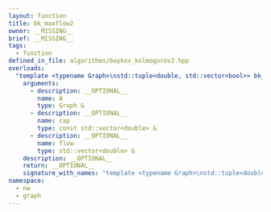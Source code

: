 ```yaml
---
layout: function
title: bk_maxflow2
owner: __MISSING__
brief: __MISSING__
tags:
  - function
defined_in_file: algorithms/boykov_kolmogorov2.hpp
overloads:
  "template <typename Graph>\nstd::tuple<double, std::vector<bool>> bk_maxflow2(Graph &, const std::vector<double> &, std::vector<double> &)":
    arguments:
      - description: __OPTIONAL__
        name: A
        type: Graph &
      - description: __OPTIONAL__
        name: cap
        type: const std::vector<double> &
      - description: __OPTIONAL__
        name: flow
        type: std::vector<double> &
    description: __OPTIONAL__
    return: __OPTIONAL__
    signature_with_names: "template <typename Graph>\nstd::tuple<double, std::vector<bool>> bk_maxflow2(Graph & A, const std::vector<double> & cap, std::vector<double> & flow)"
namespace:
  - nw
  - graph
---
```

